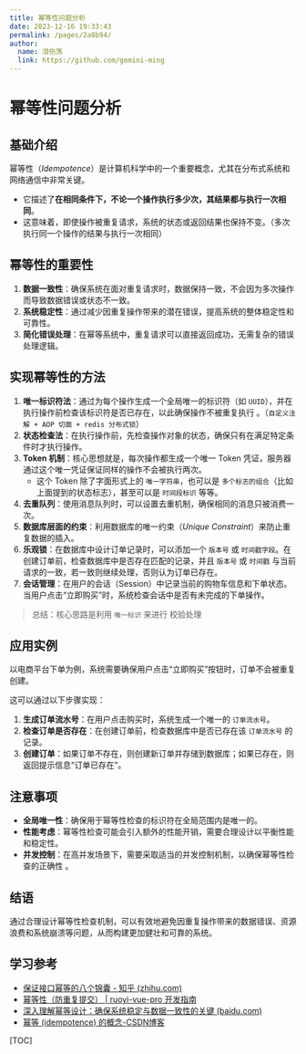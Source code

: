 ```yaml
---
title: 幂等性问题分析
date: 2023-12-16 19:33:43
permalink: /pages/2a8b94/
author: 
  name: 泪伤荡
  link: https://github.com/gemini-ming
---
```

# 幂等性问题分析

## 基础介绍

幂等性（*Idempotence*）是计算机科学中的一个重要概念，尤其在分布式系统和网络通信中非常关键。

- 它描述了**在相同条件下，不论一个操作执行多少次，其结果都与执行一次相同**。
- 这意味着，即使操作被重复请求，系统的状态或返回结果也保持不变。（多次执行同一个操作的结果与执行一次相同）



## 幂等性的重要性
1. **数据一致性**：确保系统在面对重复请求时，数据保持一致，不会因为多次操作而导致数据错误或状态不一致。
2. **系统稳定性**：通过减少因重复操作带来的潜在错误，提高系统的整体稳定性和可靠性。
3. **简化错误处理**：在幂等系统中，重复请求可以直接返回成功，无需复杂的错误处理逻辑。



## 实现幂等性的方法
1. **唯一标识符法**：通过为每个操作生成一个全局唯一的标识符（如 `UUID`），并在执行操作前检查该标识符是否已存在，以此确保操作不被重复执行 。（`自定义注解 + AOP 切面 + redis 分布式锁`）
2. **状态检查法**：在执行操作前，先检查操作对象的状态，确保只有在满足特定条件时才执行操作。
3. **Token 机制**：核心思想就是，每次操作都生成一个唯一 Token 凭证，服务器通过这个唯一凭证保证同样的操作不会被执行两次。
   - 这个 Token 除了字面形式上的 `唯一字符串`，也可以是 `多个标志的组合`（比如上面提到的状态标志），甚至可以是 `时间段标识` 等等。
4. **去重队列**：使用消息队列时，可以设置去重机制，确保相同的消息只被消费一次。
5. **数据库层面的约束**：利用数据库的唯一约束（*Unique Constraint*）来防止重复数据的插入。
6. **乐观锁**：在数据库中设计订单记录时，可以添加一个 `版本号` 或 `时间戳字段`。在创建订单前，检查数据库中是否存在匹配的记录，并且 `版本号` 或 `时间戳` 与当前请求的一致，若一致则继续处理，否则认为订单已存在。
7. **会话管理**：在用户的会话（Session）中记录当前的购物车信息和下单状态。当用户点击“立即购买”时，系统检查会话中是否有未完成的下单操作。

> 总结：核心思路是利用 `唯一标识` 来进行 校验处理



## 应用实例
以电商平台下单为例，系统需要确保用户点击“立即购买”按钮时，订单不会被重复创建。

这可以通过以下步骤实现：

1. **生成订单流水号**：在用户点击购买时，系统生成一个唯一的 `订单流水号`。
2. **检查订单是否存在**：在创建订单前，检查数据库中是否已存在该 `订单流水号` 的记录。
3. **创建订单**：如果订单不存在，则创建新订单并存储到数据库；如果已存在，则返回提示信息“订单已存在”。



## 注意事项
- **全局唯一性**：确保用于幂等性检查的标识符在全局范围内是唯一的。
- **性能考虑**：幂等性检查可能会引入额外的性能开销，需要合理设计以平衡性能和稳定性。
- **并发控制**：在高并发场景下，需要采取适当的并发控制机制，以确保幂等性检查的正确性 。



## 结语

通过合理设计幂等性检查机制，可以有效地避免因重复操作带来的数据错误、资源浪费和系统崩溃等问题，从而构建更加健壮和可靠的系统。





## 学习参考

- [保证接口幂等的八个锦囊 - 知乎 (zhihu.com)](https://zhuanlan.zhihu.com/p/609110314?utm_id=0)
- [幂等性（防重复提交） | ruoyi-vue-pro 开发指南](http://1.119.164.247:8090/idempotent/#_1-实现原理)
- [深入理解幂等设计：确保系统稳定与数据一致性的关键 (baidu.com)](https://cloud.baidu.com/article/3356498)
- [幂等 (idempotence) 的概念-CSDN博客](https://blog.csdn.net/final_me/article/details/108031400)





[TOC]


